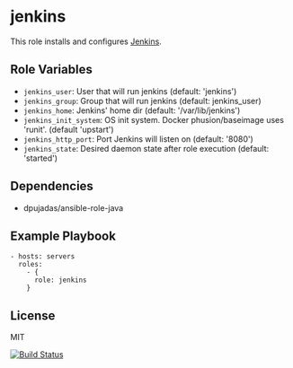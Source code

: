 jenkins
=======

This role installs and configures [Jenkins](https://jenkins-ci.org/).

Role Variables
--------------

- `jenkins_user`: User that will run jenkins (default: 'jenkins')
- `jenkins_group`: Group that will run jenkins (default: jenkins_user)
- `jenkins_home`: Jenkins' home dir (default: '/var/lib/jenkins')
- `jenkins_init_system`: OS init system. Docker phusion/baseimage uses 'runit'. (default 'upstart')
- `jenkins_http_port`: Port Jenkins will listen on (default: '8080')
- `jenkins_state`: Desired daemon state after role execution (default: 'started')

Dependencies
------------

- dpujadas/ansible-role-java

Example Playbook
----------------

    - hosts: servers
      roles:
        - {
          role: jenkins
        }

License
-------

MIT

[![Build Status](https://travis-ci.org/dpujadas/ansible-role-jenkins.svg?branch=master)](https://travis-ci.org/dpujadas/ansible-role-jenkins)
